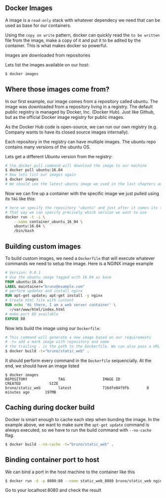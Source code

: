 ## Docker Images

A image is a `read-only` stack with whatever dependecy we need that can be used as base for our containers.

Using the `copy on write` pattern, docker can quickly read the `to be written` file from the image, make a copy of it and put it to be adited by the container. This is what makes docker so powerful.

Images are downloaded from repositories

Lets list the images available on our host:
```sh
$ docker images
```

## Where those images come from?

In our first example, our image comes from a repository called ubuntu. The image was downloaded from a repository living in a registry. The default public registry is managed by Docker, Inc. (Docker Hub). Just like Github, but as the official Docker image registry for public images.

As the Docker Hub code is open-source, we can run our own registry (e.g. Company wants to have its closed source images internally).

Each repository in the registry can have multiple images. The ubuntu repo contains many versions of the ubuntu OS.

Lets get a different Ubuntu version from the registry:
```sh
# the docker pull command will download the image to our machine
$ docker pull ubuntu:16.04
# Now lets list our images again
$ docker images
# We should see the latest ubuntu image we used in the last chapters and also the 16.04 version.
```

Now we can fire up a container with the specific image we just pulled using its `TAG` like this:
```sh
# here we specify the repository "ubuntu" and just after it comes its tag "16.04"
# That way we can specify precisely which version we want to use
docker run -t -i \
	--name container_ubuntu_16_04 \
	ubuntu:16.04 \
	/bin/bash
```

## Building custom images

To build custom images, we need a `Dockerfile` that will execute whatever commands we need to setup the image.
Here is a NGINX image example
```dockerfile
# Version: 0.0.1
# Use the ubuntu image tagged with 16.04 as base
FROM ubuntu:16.04
LABEL maintainer="bruno@example.com"
# perform updates and install nginx
RUN apt-get update; apt-get install -y nginx
# Create html file with content
RUN echo 'Hi there, I am a web server container' \
  >/var/www/html/index.html
# make port 80 available
EXPOSE 80
``` 

Now lets build the image using our `Dockerfile`:
```sh
# This command will generate a new image based on our requirements
# -t= add a mark image with repository and name
# the trailing . is the path to the Dockerfile. We can also pass a URL
$ docker build -t="bruno/static_web" .
```

It should perform every command in the `Dockerfile` sequencially. At the end, we should have an image listed
```
$ docker images
REPOSITORY              TAG                 IMAGE ID            CREATED             SIZE
bruno/static_web        latest              716dfe04f9fb        8 minutes ago       197MB
```

## Caching during docker build
Docker is smart enough to cache each step when bunding the image. 
In the example above, we want to make sure the `apt-get update` command is always executed, so we have to run the build command with `--no-cache` flag.
```sh
$ docker build --no-cache -t="bruno/static_web" .
``` 

## Binding container port to host
We can bind a port in the host machine to the container like this
```sh
$ docker run -d -p 8080:80 --name static_web_8080 bruno/static_web nginx -g "daemon off;"
```
Go to your localhost:8080 and check the result